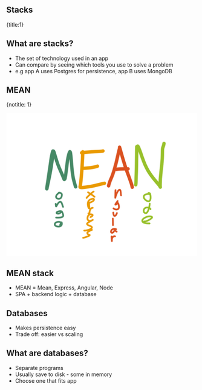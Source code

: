 ## Stacks
{title:1}


## What are stacks?

- The set of technology used in an app
- Can compare by seeing which tools you use to solve a problem
- e.g app A uses Postgres for persistence, app B uses MongoDB

## MEAN 
{notitle: 1}

<img src="media/mean.png">

## MEAN stack

- MEAN = Mean, Express, Angular, Node
- SPA + backend logic + database

## Databases

- Makes persistence easy
- Trade off: easier vs scaling

## What are databases?

- Separate programs
- Usually save to disk - some in memory
- Choose one that fits app 


